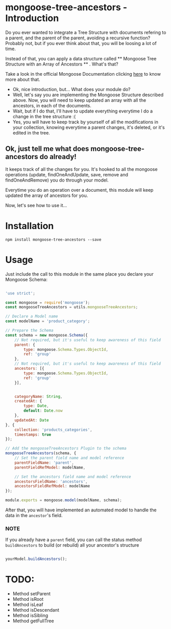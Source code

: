 # mongoose-tree-ancestors - Introduction

Do you ever wanted to integrate a Tree Structure with documents refering to a parent, and the parent of the parent, avoiding a recursive function? Probably not, but if you ever think about that, you will be loosing a lot of time. 

Instead of that, you can apply a data structure called ** Mongoose Tree Structure with an Array of Ancestors ** . What's that? 

Take a look in the official Mongoose Documentation clicking [here](https://docs.mongodb.org/manual/tutorial/model-tree-structures-with-ancestors-array/) to know more about that.

- Ok, nice introduction, but... What does your module do? 
- Well, let's say you are implementing the Mongoose Structure described above. Now, you will need to keep updated an array with all the ancestors, in each of the documents. 
- Wait, but if I do that, I'll have to update everything everytime I do a change in the tree structure :(
- Yes, you will have to keep track by yourself of all the modifications in your collection, knowing everytime a parent changes, it's deleted, or it's edited in the tree. 

## Ok, just tell me what does mongoose-tree-ancestors do already!

It keeps track of all the changes for you. It's hooked to all the mongoose operations (update, findOneAndUpdate, save, remove and findOneAndRemove) you do through your model. 

Everytime you do an operation over a document, this module will keep updated the array of ancestors for you.

Now, let's see how to use it...

# Installation

```
npm install mongoose-tree-ancestors --save
```

# Usage
Just include the call to this module in the same place you declare your Mongoose Schema: 

```js

'use strict';

const mongoose = require('mongoose');
const mongooseTreeAncestors = utils.mongooseTreeAncestors;

// Declare a Model name
const modelName = 'product_category';

// Prepare the Schema
const schema = new mongoose.Schema({
	// Not required, but it's useful to keep awareness of this field
	parent: {
		type: mongoose.Schema.Types.ObjectId,
		ref: 'group'
	},
	// Not required, but it's useful to keep awareness of this field
	ancestors: [{
		type: mongoose.Schema.Types.ObjectId,
		ref: 'group'
	}],


	categoryName: String,
	createdAt: {
		type: Date,
		default: Date.now
	},
	updatedAt: Date
}, {
	collection: 'products_categories',
	timestamps: true
});

// Add the mongooseTreeAncestors Plugin to the schema 
mongooseTreeAncestors(schema, {
	// Set the parent field name and model reference
	parentFieldName: 'parent',
	parentFieldRefModel: modelName,

	// Set the ancestors field name and model reference
	ancestorsFieldName: 'ancestors',
	ancestorsFieldRefModel: modelName
});

module.exports = mongoose.model(modelName, schema);

``` 

After that, you will have implemented an automated model to handle the data in the `ancestor`'s field.

### NOTE 
If you already have a `parent` field, you can call the status method `buildAncestors` to build (or rebuild) all your ancestor's structure

```js

yourModel.buildAncestors();

```

# TODO: 
* Method setParent
* Method isRoot
* Method isLeaf
* Method isDescendant
* Method isSibling
* Method getFullTree
